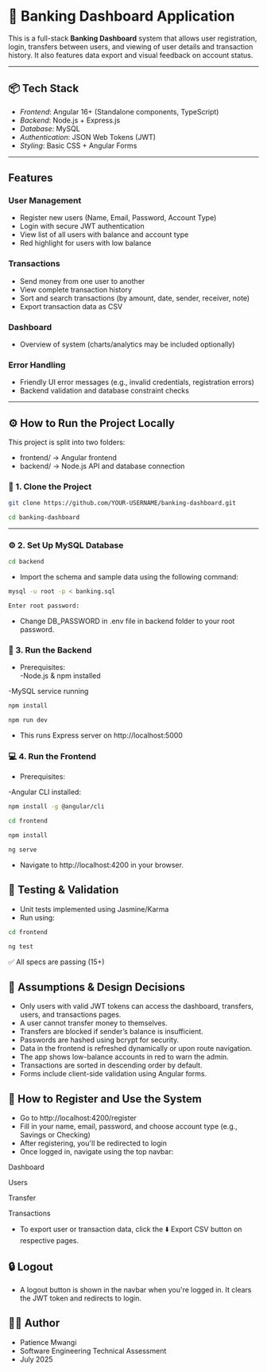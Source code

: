 # 💼 Banking Dashboard Application

This is a full-stack **Banking Dashboard** system that allows user registration, login, transfers between users, and viewing of user details and transaction history. It also features data export and visual feedback on account status.

---

## 📦 Tech Stack

- *Frontend*: Angular 16+ (Standalone components, TypeScript)
- *Backend*: Node.js + Express.js
- *Database*: MySQL
- *Authentication*: JSON Web Tokens (JWT)
- *Styling*: Basic CSS + Angular Forms

---

## Features

### User Management
- Register new users (Name, Email, Password, Account Type)
- Login with secure JWT authentication
- View list of all users with balance and account type
- Red highlight for users with low balance

### Transactions
- Send money from one user to another
- View complete transaction history
- Sort and search transactions (by amount, date, sender, receiver, note)
- Export transaction data as CSV

### Dashboard
- Overview of system (charts/analytics may be included optionally)

### Error Handling
- Friendly UI error messages (e.g., invalid credentials, registration errors)
- Backend validation and database constraint checks

---

## ⚙️ How to Run the Project Locally

This project is split into two folders:
- frontend/ → Angular frontend
- backend/ → Node.js API and database connection

### 🧱 1. Clone the Project
```bash
git clone https://github.com/YOUR-USERNAME/banking-dashboard.git

cd banking-dashboard
```
---
### ⚙️ 2. Set Up MySQL Database
```bash
cd backend
```
- Import the schema and sample data using the following command:
```bash  
mysql -u root -p < banking.sql

Enter root password:
```
- Change DB_PASSWORD in .env file in backend folder to your root password.

### 🚀 3. Run the Backend
- Prerequisites:  
-Node.js & npm installed

-MySQL service running
```bash
npm install

npm run dev
```
- This runs Express server on http://localhost:5000

### 💻 4. Run the Frontend
- Prerequisites:

-Angular CLI installed: 
```bash
npm install -g @angular/cli

cd frontend

npm install

ng serve
```
- Navigate to http://localhost:4200 in your browser.

## 🧪 Testing & Validation

- Unit tests implemented using Jasmine/Karma
- Run using: 
```bash
cd frontend

ng test
```
✅ All specs are passing (15+)

## 🧠 Assumptions & Design Decisions

- Only users with valid JWT tokens can access the dashboard, transfers, users, and transactions pages.
- A user cannot transfer money to themselves.
- Transfers are blocked if sender’s balance is insufficient.
- Passwords are hashed using bcrypt for security.
- Data in the frontend is refreshed dynamically or upon route navigation.
- The app shows low-balance accounts in red to warn the admin.
- Transactions are sorted in descending order by default.
- Forms include client-side validation using Angular forms.

## 📝 How to Register and Use the System

- Go to http://localhost:4200/register
- Fill in your name, email, password, and choose account type (e.g., Savings or Checking)
- After registering, you'll be redirected to login
- Once logged in, navigate using the top navbar:

Dashboard

Users

Transfer

Transactions

- To export user or transaction data, click the ⬇️ Export CSV button on respective pages.


## 🔒 Logout

- A logout button is shown in the navbar when you're logged in. It clears the JWT token and redirects to login.

## 👩‍💻 Author
- Patience Mwangi
- Software Engineering Technical Assessment
- July 2025
